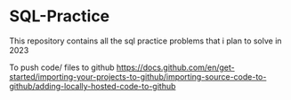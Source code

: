 # SQL-Practice
This repository contains all the sql practice problems that i plan to solve in 2023

To push code/ files to github
https://docs.github.com/en/get-started/importing-your-projects-to-github/importing-source-code-to-github/adding-locally-hosted-code-to-github

